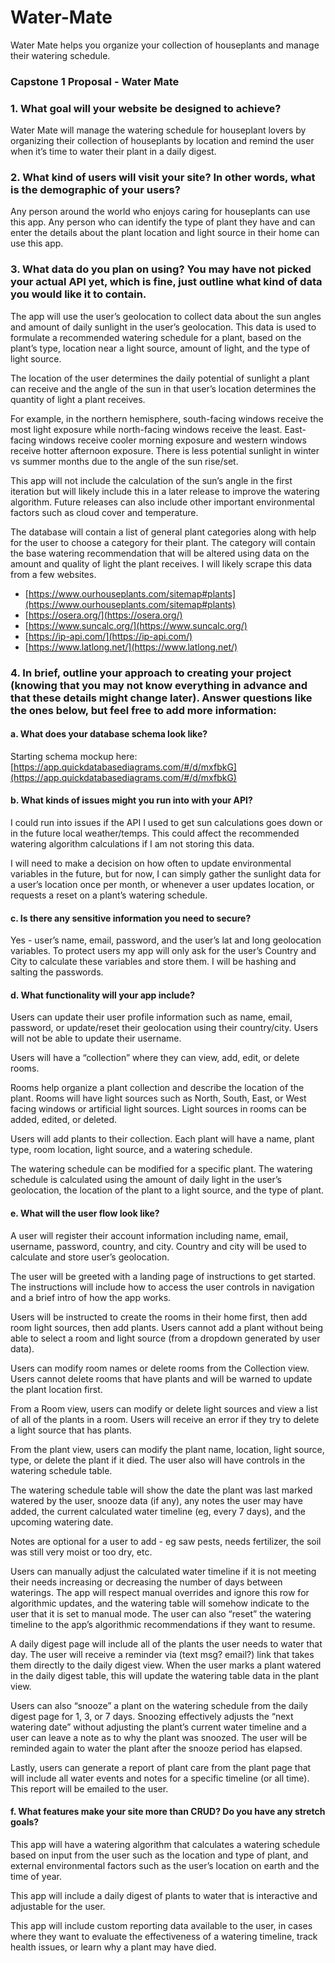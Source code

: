# Water-Mate
Water Mate helps you organize your collection of houseplants and manage their watering schedule.

### Capstone 1 Proposal  - Water Mate

### 1. What goal will your website be designed to achieve? 

Water Mate will manage the watering schedule for houseplant lovers by organizing their collection of houseplants by location and remind the user when it’s time to water their plant in a daily digest.

### 2. What kind of users will visit your site? In other words, what is the demographic of your users?

Any person around the world who enjoys caring for houseplants can use this app. Any person who can identify the type of plant they have and can enter the details about the plant location and light source in their home can use this app.

### 3. What data do you plan on using? You may have not picked your actual API yet, which is fine, just outline what kind of data you would like it to contain.

The app will use the user’s geolocation to collect data about the sun angles and amount of daily sunlight in the user’s geolocation. This data is used to formulate a recommended watering schedule for a plant, based on the plant’s type, location near a light source, amount of light, and the type of light source.

The location of the user determines the daily potential of sunlight a plant can receive and the angle of the sun in that user’s location determines the quantity of light a plant receives.

For example, in the northern hemisphere, south-facing windows receive the most light exposure while north-facing windows receive the least. East-facing windows receive cooler morning exposure and western windows receive hotter afternoon exposure. There is less potential sunlight in winter vs summer months due to the angle of the sun rise/set.

This app will not include the calculation of the sun’s angle in the first iteration but will likely include this in a later release to improve the watering algorithm. Future releases can also include other important environmental factors such as cloud cover and temperature.

The database will contain a list of general plant categories along with help for the user to choose a category for their plant. The category will contain the base watering recommendation that will be altered using data on the amount and quality of light the plant receives. I will likely scrape this data from a few websites.

* [https://www.ourhouseplants.com/sitemap#plants](https://www.ourhouseplants.com/sitemap#plants)
* [https://osera.org/](https://osera.org/)
* [https://www.suncalc.org/](https://www.suncalc.org/)
* [https://ip-api.com/](https://ip-api.com/)
* [https://www.latlong.net/](https://www.latlong.net/)

### 4. In brief, outline your approach to creating your project (knowing that you may not know everything in advance and that these details might change later). Answer questions like the ones below, but feel free to add more information:
 
#### a. What does your database schema look like? 

Starting schema mockup here:
[https://app.quickdatabasediagrams.com/#/d/mxfbkG](https://app.quickdatabasediagrams.com/#/d/mxfbkG) 


#### b. What kinds of issues might you run into with your API?

I could run into issues if the API I used to get sun calculations goes down or in the future local weather/temps. This could affect the recommended watering algorithm calculations if I am not storing this data.

I will need to make a decision on how often to update environmental variables in the future, but for now, I can simply gather the sunlight data for a user’s location once per month, or whenever a user updates location, or requests a reset on a plant’s watering schedule.


#### c. Is there any sensitive information you need to secure?

Yes - user’s name, email, password, and the user’s lat and long geolocation variables. To protect users my app will only ask for the user’s Country and City to calculate these variables and store them. I will be hashing and salting the passwords.


#### d. What functionality will your app include?

Users can update their user profile information such as name, email, password, or update/reset their geolocation using their country/city. Users will not be able to update their username.

Users will have a “collection” where they can view, add, edit, or delete rooms.  

Rooms help organize a plant collection and describe the location of the plant. Rooms will have light sources such as North, South, East, or West facing windows or artificial light sources. Light sources in rooms can be added, edited, or deleted.

Users will add plants to their collection. Each plant will have a name, plant type, room location, light source, and a watering schedule.

The watering schedule can be modified for a specific plant. The watering schedule is calculated using the amount of daily light in the user’s geolocation, the location of the plant to a light source, and the type of plant.

#### e. What will the user flow look like?

A user will register their account information including name, email, username, password, country, and city. Country and city will be used to calculate and store user’s geolocation.

The user will be greeted with a landing page of instructions to get started. The instructions will include how to access the user controls in navigation and a brief intro of how the app works.

Users will be instructed to create the rooms in their home first, then add room light sources, then add plants. Users cannot add a plant without being able to select a room and light source (from a dropdown generated by user data).

Users can modify room names or delete rooms from the Collection view. Users cannot delete rooms that have plants and will be warned to update the plant location first.

From a Room view, users can modify or delete light sources and view a list of all of the plants in a room. Users will receive an error if they try to delete a light source that has plants.

From the plant view, users can modify the plant name, location, light source, type, or delete the plant if it died. The user also will have controls in the watering schedule table.

The watering schedule table will show the date the plant was last marked watered by the user, snooze data (if any), any notes the user may have added, the current calculated water timeline (eg, every 7 days), and the upcoming watering date. 

Notes are optional for a user to add - eg saw pests, needs fertilizer, the soil was still very moist or too dry, etc. 

Users can manually adjust the calculated water timeline if it is not meeting their needs increasing or decreasing the number of days between waterings. The app will respect manual overrides and ignore this row for algorithmic updates, and the watering table will somehow indicate to the user that it is set to manual mode. The user can also “reset” the watering timeline to the app’s algorithmic recommendations if they want to resume.

A daily digest page will include all of the plants the user needs to water that day. The user will receive a reminder via (text msg? email?) link that takes them directly to the daily digest view. When the user marks a plant watered in the daily digest table, this will update the watering table data in the plant view.

Users can also “snooze” a plant on the watering schedule from the daily digest page for 1, 3, or 7 days. Snoozing effectively adjusts the “next watering date” without adjusting the plant’s current water timeline and a user can leave a note as to why the plant was snoozed. The user will be reminded again to water the plant after the snooze period has elapsed.

Lastly, users can generate a report of plant care from the plant page that will include all water events and notes for a specific timeline (or all time). This report will be emailed to the user.

#### f. What features make your site more than CRUD? Do you have any stretch goals?

This app will have a watering algorithm that calculates a watering schedule based on input from the user such as the location and type of plant, and external environmental factors such as the user’s location on earth and the time of year.

This app will include a daily digest of plants to water that is interactive and adjustable for the user.

This app will include custom reporting data available to the user, in cases where they want to evaluate the effectiveness of a watering timeline, track health issues, or learn why a plant may have died.
